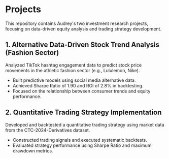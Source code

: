 # Projects
This repository contains Audrey's two investment research projects, focusing on data-driven equity analysis and trading strategy development.

## 1. Alternative Data-Driven Stock Trend Analysis (Fashion Sector)

Analyzed TikTok hashtag engagement data to predict stock price movements in the athletic fashion sector (e.g., Lululemon, Nike).
- Built predictive models using social media alternative data.
- Achieved Sharpe Ratio of 1.90 and ROI of 2.8% in backtesting.
- Focused on the relationship between consumer trends and equity performance.

## 2. Quantitative Trading Strategy Implementation

Developed and backtested a quantitative trading strategy using market data from the CTC-2024-Derivatives dataset.
- Constructed trading signals and executed systematic backtests.
- Evaluated strategy performance using Sharpe Ratio and maximum drawdown metrics.
